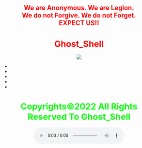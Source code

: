 <html>
    <center>
     <h2 style="color:red">
    We are Anonymous.
    We are Legion.<br>
    We do not Forgive.
    We do not Forget.<br>EXPECT US!!<br></h2>   
    <link rel="icon" type="image/x-icon" href="favicon.ico">
    <link rel="stylesheet" href="world.css">
        <h1 style="color:red">Ghost_Shell</h1><img src="https://i.ibb.co/SmLz9Fr/GHOOST.png"><br>
<div class="fa wp-icon">
<ul class="fa wp-icon">    
<li><a href="https://www.facebook.com/" class="fa wp-icon fa-facebook-f fa-lg"></a></i>
<li><a href="https://twitter.com/"class="fa wp-icon fa-twitter fa-lg"></a></li>
<li><a href="https://www.instagram.com/"class="fa wp-icon fa-instagram fa-lg"></a></i>
<li><a href="https://www.youtube.com/"class="fa wp-icon fa-youtube fa-lg"></a></i>
<li><a href="https://github.com/" class="fa wp-icon fa-github fa-lg"></a></li>
</ul>
</div>
       <h1 style="color:#00ff00">Copyrights&copy;2022 All Rights Reserved To Ghost_Shell</h1>
<body> 
   <audio controls loop autoplay height="" width="">
<audio autoplay="true" src="Anonymous Hackers Song-We Are Anonymous.mp3"></audio>
<link href="https://fonts.googleapis.com/css?family=Lobster" rel="stylesheet" type="text/css">
     <script>alert("😎It is our great pleasure to have you on board!.A hearty welcome to you😎")</script>

